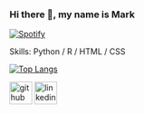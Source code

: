 ### Hi there 👋, my name is Mark

[![Spotify](https://spotify.jgbf.vercel.app/api/spotify)](https://open.spotify.com/user/11128205135)

Skills: Python / R / HTML / CSS

[![Top Langs](https://github-readme-stats.vercel.app/api/top-langs/?username=jgbf)](https://github.com/anuraghazra/github-readme-stats)

[<img src='https://cdn.jsdelivr.net/npm/simple-icons@3.0.1/icons/github.svg' alt='github' height='40'>](https://github.com/https://github.com/jgbf)  [<img src='https://cdn.jsdelivr.net/npm/simple-icons@3.0.1/icons/linkedin.svg' alt='linkedin' height='40'>](https://www.linkedin.com/in/https://www.linkedin.com/in/mark-kelemen//)  

